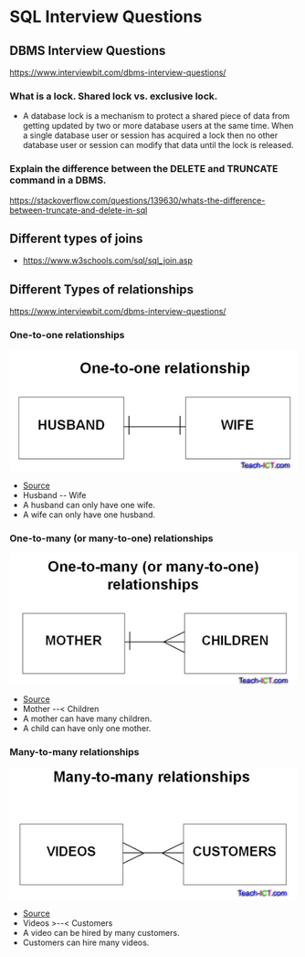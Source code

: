 # SQL Interview Questions

## DBMS Interview Questions

https://www.interviewbit.com/dbms-interview-questions/

### What is a lock. Shared lock vs. exclusive lock.

- A database lock is a mechanism to protect a shared piece of data from getting updated by two or more database users
at the same time. When a single database user or session has acquired a lock then no other database user or session
can modify that data until the lock is released.

### Explain the difference between the DELETE and TRUNCATE command in a DBMS.

https://stackoverflow.com/questions/139630/whats-the-difference-between-truncate-and-delete-in-sql

## Different types of joins

- https://www.w3schools.com/sql/sql_join.asp

## Different Types of relationships

https://www.interviewbit.com/dbms-interview-questions/

### One-to-one relationships

![One-to-one relationships](images/one2one.jpg "One-to-one relationships")

- [Source](https://www.teach-ict.com/as_a2_ict_new/ocr/AS_G061/315_database_concepts/attributes_entities/miniweb/pg6.htm)
- Husband -- Wife
- A husband can only have one wife.
- A wife can only have one husband.

### One-to-many (or many-to-one) relationships

![One-to-many (or many-to-one) relationships](images/one2many.jpg "One-to-many (or many-to-one) relationships")

- [Source](https://www.teach-ict.com/as_a2_ict_new/ocr/AS_G061/315_database_concepts/attributes_entities/miniweb/pg7.htm)
- Mother --< Children
- A mother can have many children.
- A child can have only one mother.

### Many-to-many relationships

![Many-to-many relationships](images/many2many.jpg "Many-to-many relationships")

- [Source](https://www.teach-ict.com/as_a2_ict_new/ocr/AS_G061/315_database_concepts/attributes_entities/miniweb/pg8.htm)
- Videos >--< Customers
- A video can be hired by many customers.
- Customers can hire many videos.
